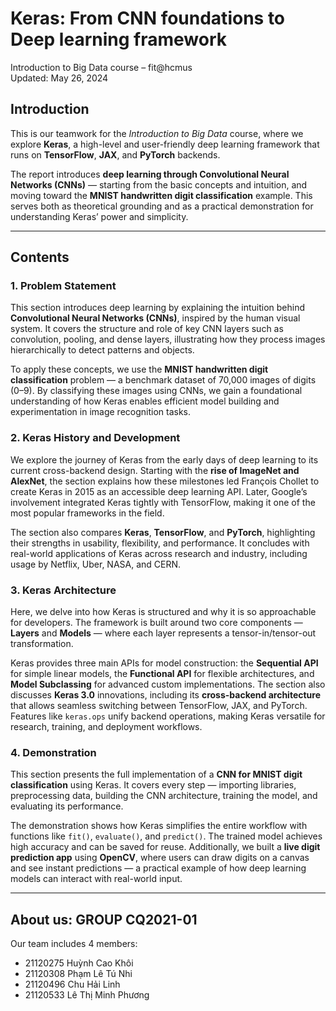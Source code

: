 # Keras: From CNN foundations to Deep learning framework

Introduction to Big Data course – fit@hcmus  
Updated: May 26, 2024  

## Introduction  

This is our teamwork for the *Introduction to Big Data* course, where we explore **Keras**, a high-level and user-friendly deep learning framework that runs on **TensorFlow**, **JAX**, and **PyTorch** backends.  

The report introduces **deep learning through Convolutional Neural Networks (CNNs)** — starting from the basic concepts and intuition, and moving toward the **MNIST handwritten digit classification** example. This serves both as theoretical grounding and as a practical demonstration for understanding Keras’ power and simplicity.  

---

## Contents

### 1. Problem Statement  

This section introduces deep learning by explaining the intuition behind **Convolutional Neural Networks (CNNs)**, inspired by the human visual system. It covers the structure and role of key CNN layers such as convolution, pooling, and dense layers, illustrating how they process images hierarchically to detect patterns and objects.  

To apply these concepts, we use the **MNIST handwritten digit classification** problem — a benchmark dataset of 70,000 images of digits (0–9). By classifying these images using CNNs, we gain a foundational understanding of how Keras enables efficient model building and experimentation in image recognition tasks.  

### 2. Keras History and Development  

We explore the journey of Keras from the early days of deep learning to its current cross-backend design. Starting with the **rise of ImageNet and AlexNet**, the section explains how these milestones led François Chollet to create Keras in 2015 as an accessible deep learning API. Later, Google’s involvement integrated Keras tightly with TensorFlow, making it one of the most popular frameworks in the field.  

The section also compares **Keras**, **TensorFlow**, and **PyTorch**, highlighting their strengths in usability, flexibility, and performance. It concludes with real-world applications of Keras across research and industry, including usage by Netflix, Uber, NASA, and CERN.  

### 3. Keras Architecture  

Here, we delve into how Keras is structured and why it is so approachable for developers. The framework is built around two core components — **Layers** and **Models** — where each layer represents a tensor-in/tensor-out transformation.  

Keras provides three main APIs for model construction: the **Sequential API** for simple linear models, the **Functional API** for flexible architectures, and **Model Subclassing** for advanced custom implementations. The section also discusses **Keras 3.0** innovations, including its **cross-backend architecture** that allows seamless switching between TensorFlow, JAX, and PyTorch. Features like `keras.ops` unify backend operations, making Keras versatile for research, training, and deployment workflows.  

### 4. Demonstration  

This section presents the full implementation of a **CNN for MNIST digit classification** using Keras. It covers every step — importing libraries, preprocessing data, building the CNN architecture, training the model, and evaluating its performance.  

The demonstration shows how Keras simplifies the entire workflow with functions like `fit()`, `evaluate()`, and `predict()`. The trained model achieves high accuracy and can be saved for reuse. Additionally, we built a **live digit prediction app** using **OpenCV**, where users can draw digits on a canvas and see instant predictions — a practical example of how deep learning models can interact with real-world input.  

---

## About us: GROUP CQ2021-01  
Our team includes 4 members:  
- 21120275  Huỳnh Cao Khôi  
- 21120308  Phạm Lê Tú Nhi  
- 21120496  Chu Hải Linh  
- 21120533  Lê Thị Minh Phương  
